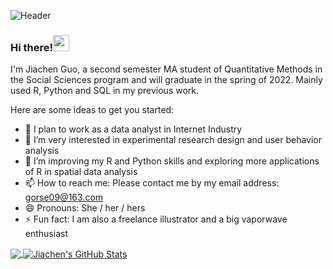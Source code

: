![Header](https://user-images.githubusercontent.com/91332664/140627296-6a7fc603-d845-4be0-bdb6-d065898cfa36.jpg "Header")

### Hi there!<img src="https://user-images.githubusercontent.com/91332664/140627300-abc75d98-a37b-4bff-b125-d887608502b6.gif" width="26px">

I'm Jiachen Guo, a second semester MA student of Quantitative Methods in the Social Sciences program and will graduate in the spring of 2022. Mainly used R, Python and SQL in my previous work.

Here are some ideas to get you started:

- 🔭 I plan to work as a data analyst in Internet Industry
- 🌱 I’m very interested in experimental research design and user behavior analysis
- 👯 I’m improving my R and Python skills and exploring more applications of R in spatial data analysis
- 📫 How to reach me: Please contact me by my email address: gorse09@163.com
- 😄 Pronouns: She / her / hers
- ⚡ Fun fact: I am also a freelance illustrator and a big vaporwave enthusiast

<a href="https://github.com/jg2007/jg2007">
  <img align="center" src="https://github-readme-stats.vercel.app/api/top-langs/?username=jg2007&hide=java,html,tex&title_color=ffffff&text_color=c9cacc&icon_color=2bbc8a&bg_color=1d1f21&langs_count=3" />
</a>
<a href="https://github.com/jg2007/jg2007">
  <img align="center" src="https://github-readme-stats.vercel.app/api?username=jg2007&show_icons=true&line_height=27&count_private=true&title_color=ffffff&text_color=c9cacc&icon_color=2bbc8a&bg_color=1d1f21" alt="Jiachen's GitHub Stats" />
</a>
